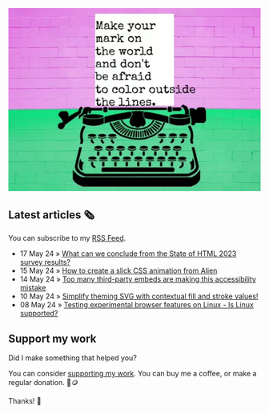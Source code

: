 ![animated image showing a typewriter typing out the following message: leave your mark on the world and dont be afraid to color outside of the lines. The word outside goes outside of the piece of paper](img/mark-on-the-world.webp)

## Latest articles 🗞️

You can subscribe to my [RSS Feed](https://www.roboleary.net/feed.xml).

<!-- BLOG:START -->
 - 17 May 24 » [What can we conclude from the State of HTML 2023 survey results?](https://www.roboleary.net/webdev/2024/05/17/state-of-html.html)
 - 15 May 24 » [How to create a slick CSS animation from Alien](https://www.roboleary.net/2024/05/15/alien-title-sequence.html)
 - 14 May 24 » [Too many third-party embeds are making this accessibility mistake](https://www.roboleary.net/2024/05/14/embed-accessiblity.html)
 - 10 May 24 » [Simplify theming SVG with contextual  fill and stroke values!](https://www.roboleary.net/2024/05/10/svg-context-fill-stroke.html)
 - 08 May 24 » [Testing experimental browser features on Linux - Is Linux supported?](https://www.roboleary.net/2024/05/08/experimental-browser-features-linux.html)<!-- BLOG:END -->

## Support my work

Did I make something that helped you?

You can consider [supporting my work](https://ko-fi.com/roboleary). You can buy me a coffee, or make a regular donation. 🌈🪙

Thanks! 🙏
